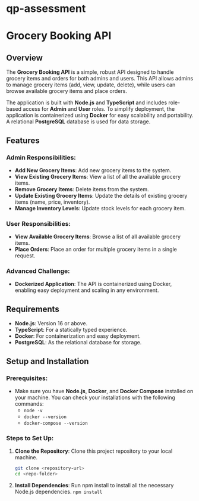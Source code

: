 # qp-assessment

# Grocery Booking API

## Overview

The **Grocery Booking API** is a simple, robust API designed to handle grocery items and orders for both admins and users. This API allows admins to manage grocery items (add, view, update, delete), while users can browse available grocery items and place orders.

The application is built with **Node.js** and **TypeScript** and includes role-based access for **Admin** and **User** roles. To simplify deployment, the application is containerized using **Docker** for easy scalability and portability. A relational **PostgreSQL** database is used for data storage.

## Features

### Admin Responsibilities:
- **Add New Grocery Items**: Add new grocery items to the system.
- **View Existing Grocery Items**: View a list of all the available grocery items.
- **Remove Grocery Items**: Delete items from the system.
- **Update Existing Grocery Items**: Update the details of existing grocery items (name, price, inventory).
- **Manage Inventory Levels**: Update stock levels for each grocery item.

### User Responsibilities:
- **View Available Grocery Items**: Browse a list of all available grocery items.
- **Place Orders**: Place an order for multiple grocery items in a single request.

### Advanced Challenge:
- **Dockerized Application**: The API is containerized using Docker, enabling easy deployment and scaling in any environment.

## Requirements

- **Node.js**: Version 16 or above.
- **TypeScript**: For a statically typed experience.
- **Docker**: For containerization and easy deployment.
- **PostgreSQL**: As the relational database for storage.

## Setup and Installation

### Prerequisites:
- Make sure you have **Node.js**, **Docker**, and **Docker Compose** installed on your machine. You can check your installations with the following commands:
  - `node -v`
  - `docker --version`
  - `docker-compose --version`

### Steps to Set Up:

1. **Clone the Repository**:
   Clone this project repository to your local machine.
   ```bash
   git clone <repository-url>
   cd <repo-folder>

2. **Install Dependencies**:
   Run npm install to install all the necessary Node.js dependencies.
   `npm install`
